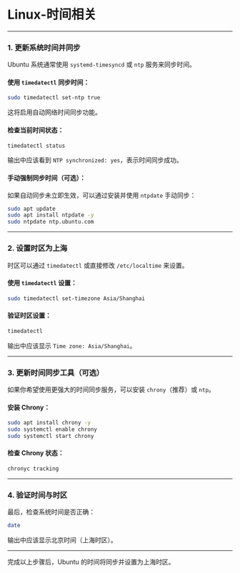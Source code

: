 # Linux-时间相关

<div id="tocw"></div>

---  

### 1. **更新系统时间并同步**
Ubuntu 系统通常使用 `systemd-timesyncd` 或 `ntp` 服务来同步时间。

#### 使用 `timedatectl` 同步时间：
```bash  
sudo timedatectl set-ntp true  
```  
这将启用自动网络时间同步功能。

#### 检查当前时间状态：
```bash  
timedatectl status  
```  
输出中应该看到 `NTP synchronized: yes`，表示时间同步成功。

#### 手动强制同步时间（可选）：
如果自动同步未立即生效，可以通过安装并使用 `ntpdate` 手动同步：
```bash  
sudo apt update  
sudo apt install ntpdate -y  
sudo ntpdate ntp.ubuntu.com  
```  
   
---  

### 2. **设置时区为上海**
时区可以通过 `timedatectl` 或直接修改 `/etc/localtime` 来设置。

#### 使用 `timedatectl` 设置：
```bash  
sudo timedatectl set-timezone Asia/Shanghai  
```  

#### 验证时区设置：
```bash  
timedatectl  
```  
输出中应该显示 `Time zone: Asia/Shanghai`。
   
---  

### 3. **更新时间同步工具（可选）**
如果你希望使用更强大的时间同步服务，可以安装 `chrony`（推荐）或 `ntp`。

#### 安装 Chrony：
```bash  
sudo apt install chrony -y  
sudo systemctl enable chrony  
sudo systemctl start chrony  
```  

#### 检查 Chrony 状态：
```bash  
chronyc tracking  
```  
   
---  

### 4. **验证时间与时区**
最后，检查系统时间是否正确：
```bash  
date  
```  
输出中应该显示北京时间（上海时区）。
   
---  

完成以上步骤后，Ubuntu 的时间将同步并设置为上海时区。